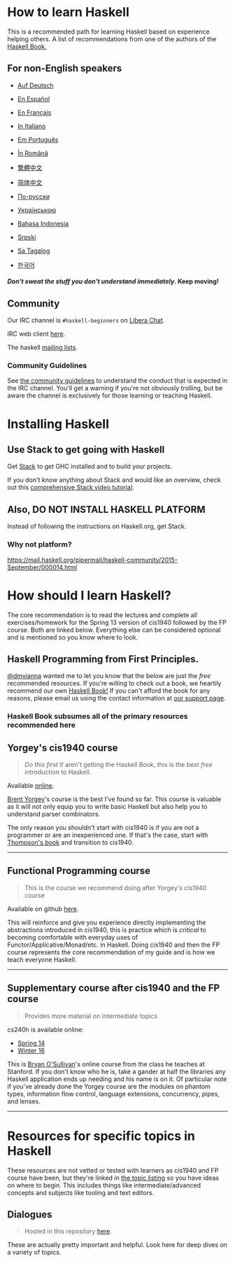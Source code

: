 # How to learn Haskell

This is a recommended path for learning Haskell based on experience helping others. A list of recommendations from one of the authors of the [Haskell Book.](https://haskellbook.com)

## For non-English speakers

- [Auf Deutsch](guide-de.md)

- [En Español](guide-es.md)

- [En Français](guide-fr.md)

- [In Italiano](guide-it.md)

- [Em Português](guide-pt.md)

- [În Română](guide-ro.md)

- [繁體中文](guide-zh_tw.md)

- [简体中文](guide-zh_CN.md)

- [По-русски](guide-ru.md)

- [Українською](guide-ua.md)

- [Bahasa Indonesia](guide-id.md)

- [Srpski](guide-sr.md)

- [Sa Tagalog](guide-tl.md)

- [한국어](guide-ko.md)

#### _Don't sweat the stuff you don't understand immediately_. Keep moving!

## Community

Our IRC channel is `#haskell-beginners` on [Libera Chat](https://libera.chat/).

IRC web client [here](https://web.libera.chat/).

The haskell [mailing lists](https://wiki.haskell.org/Mailing_lists).

### Community Guidelines

See [the community guidelines](coc.md) to understand the conduct that is expected in the IRC channel. You'll get a warning if you're not obviously trolling, but be aware the channel is exclusively for those learning or teaching Haskell.

# Installing Haskell

## Use Stack to get going with Haskell

Get [Stack](https://haskellstack.org) to get GHC installed and to build your projects.

If you don't know anything about Stack and would like an overview, check out this [comprehensive Stack video tutorial](https://www.youtube.com/watch?v=sRonIB8ZStw).

## Also, DO NOT INSTALL HASKELL PLATFORM

Instead of following the instructions on Haskell.org, get Stack.

### Why not platform?

https://mail.haskell.org/pipermail/haskell-community/2015-September/000014.html

# How should I learn Haskell?

The core recommendation is to read the lectures and complete all exercises/homework for the Spring 13 version of cis1940 followed by the FP course. Both are linked below. Everything else can be considered optional and is mentioned so you know where to look.

## Haskell Programming from First Principles.

[@dmvianna](https://github.com/dmvianna) wanted me to let you know that the below are just the _free_ recommended resources. If you're willing to check out a book, we heartily recommend our own [Haskell Book!](https://haskellbook.com) If you can't afford the book for any reasons, please email us using the contact information at [our support page](https://haskellbook.com/support.html).

### Haskell Book subsumes all of the primary resources recommended here

## Yorgey's cis1940 course

> _Do this first_ if aren't getting the Haskell Book, this is the best _free_ introduction to Haskell.

Available [online](https://www.seas.upenn.edu/~cis1940/spring13/lectures.html).

[Brent Yorgey](https://byorgey.wordpress.com)'s course is the best I've found so
far. This course is valuable as it will not only equip you to write basic
Haskell but also help you to understand parser combinators.

The only reason you shouldn't start with cis1940 is if you are not a programmer
or are an inexperienced one. If that's the case, start with
[Thompson's book](https://www.haskellcraft.com/craft3e/Home.html) and transition
to cis1940.

---

## Functional Programming course

> This is the course we recommend doing after Yorgey's cis1940 course

Available on github [here](https://github.com/bitemyapp/fp-course).

This will reinforce and give you experience directly implementing the
abstractions introduced in cis1940, this is practice which is _critical_ to
becoming comfortable with everyday uses of Functor/Applicative/Monad/etc. in
Haskell. Doing cis1940 and then the FP course represents the core
recommendation of my guide and is how we teach everyone Haskell.

---

## Supplementary course after cis1940 and the FP course

> Provides more material on intermediate topics

cs240h is available online:

- [Spring 14](http://www.scs.stanford.edu/14sp-cs240h/)
- [Winter 16](http://www.scs.stanford.edu/16wi-cs240h/)

This is [Bryan O'Sullivan](https://github.com/bos)'s online course from the
class he teaches at Stanford. If you don't know who he is, take a gander at half
the libraries any Haskell application ends up needing and his name is on it. Of
particular note if you've already done the Yorgey course are the modules on
phantom types, information flow control, language extensions, concurrency,
pipes, and lenses.

---

# Resources for specific topics in Haskell

These resources are not vetted or tested with learners as cis1940 and FP course have been, but they're linked in [the topic listing](specific_topics.md) so you have ideas on where to begin. This includes things like intermediate/advanced concepts and subjects like tooling and text editors.

## Dialogues

> Hosted in this repository [here](dialogues.md).

These are actually pretty important and helpful. Look here for deep dives on a
variety of topics.
